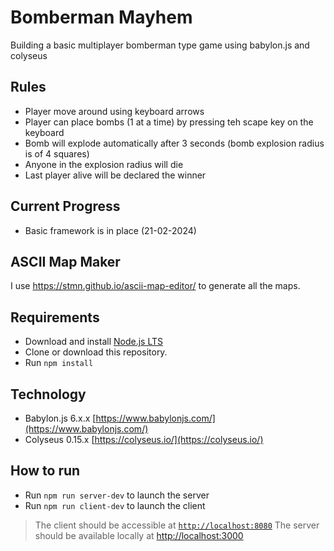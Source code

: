# Bomberman Mayhem
Building a basic multiplayer bomberman type game using babylon.js and colyseus

## Rules
- Player move around using keyboard arrows
- Player can place bombs (1 at a time) by pressing teh scape key on the keyboard
- Bomb will explode automatically after 3 seconds (bomb explosion radius is of 4 squares)
- Anyone in the explosion radius will die
- Last player alive will be declared the winner

## Current Progress
- Basic framework is in place (21-02-2024)

## ASCII Map Maker
I use https://stmn.github.io/ascii-map-editor/ to generate all the maps.

## Requirements
- Download and install [Node.js LTS](https://nodejs.org/en/download/)
- Clone or download this repository.
- Run `npm install`

## Technology
- Babylon.js 6.x.x [https://www.babylonjs.com/](https://www.babylonjs.com/)
- Colyseus 0.15.x [https://colyseus.io/](https://colyseus.io/)

## How to run
- Run `npm run server-dev` to launch the server
- Run `npm run client-dev` to launch the client

> The client should be accessible at [`http://localhost:8080`](http://localhost:8080)
> The server should be available locally at [http://localhost:3000](http://localhost:3000)
